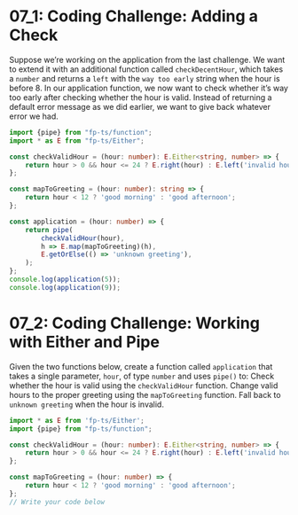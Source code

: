 # 07_1: Coding Challenge: Adding a Check

Suppose we’re working on the application from the last challenge. We want to extend it with an additional function called `checkDecentHour`, which takes a `number` and returns a `left` with the `way too early` string when the hour is before 8. In our application function, we now want to check whether it’s way too early after checking whether the hour is valid. Instead of returning a default error message as we did earlier, we want to give back whatever error we had.

```typescript
import {pipe} from "fp-ts/function";
import * as E from "fp-ts/Either";

const checkValidHour = (hour: number): E.Either<string, number> => {
    return hour > 0 && hour <= 24 ? E.right(hour) : E.left('invalid hour');
};

const mapToGreeting = (hour: number): string => {
    return hour < 12 ? 'good morning' : 'good afternoon';
};

const application = (hour: number) => {
    return pipe(
        checkValidHour(hour),
        h => E.map(mapToGreeting)(h),
        E.getOrElse(() => 'unknown greeting'),
    );
};
console.log(application(5));
console.log(application(9));
```

# 07_2: Coding Challenge: Working with Either and Pipe

Given the two functions below, create a function called `application` that takes a single parameter, `hour`, of type `number` and uses `pipe()` to: Check whether the hour is valid using the `checkValidHour` function. Change valid hours to the proper greeting using the `mapToGreeting` function. Fall back to `unknown greeting` when the hour is invalid.

```typescript
import * as E from 'fp-ts/Either';
import {pipe} from "fp-ts/function";

const checkValidHour = (hour: number): E.Either<string, number> => {
    return hour > 0 && hour <= 24 ? E.right(hour) : E.left('invalid hour');
};

const mapToGreeting = (hour: number) => {
    return hour < 12 ? 'good morning' : 'good afternoon';
};
// Write your code below

```